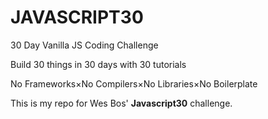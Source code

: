 <h1>JAVASCRIPT30</h1>

30 Day Vanilla JS Coding Challenge

Build 30 things in 30 days with 30 tutorials

No Frameworks×No Compilers×No Libraries×No Boilerplate

<p>This is my repo for Wes Bos' <strong>Javascript30</strong> challenge.</p>